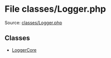 File classes/Logger.php
=========

Source: [classes/Logger.php](https://github.com/PrestaShop/PrestaShop/blob/1.5.0.15/classes/Logger.php)


Classes
-------

* [LoggerCore](class.LoggerCore.md)

